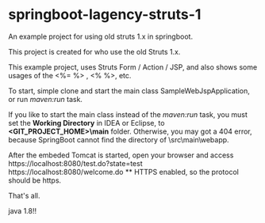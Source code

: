 # springboot-lagency-struts-1
An example project for using old struts 1.x in springboot.

This project is created for who use the old Struts 1.x.

This example project, uses Struts Form / Action / JSP, and also shows some usages of the <%=   %> , <%   %>, etc.

To start, simple clone and start the main class SampleWebJspApplication, or run *maven:run* task.

If you like to start the main class instead of the *maven:run* task, you must set the **Working Directory** in IDEA or Eclipse, to 
**<GIT_PROJECT_HOME>\main** folder. Otherwise, you may got a 404 error, because SpringBoot cannot find the directory of <CurrentDIR>\src\main\webapp.

After the embeded Tomcat is started, open your browser and access
https://localhost:8080/test.do?state=test
https://localhost:8080/welcome.do
** HTTPS enabled, so the protocol should be https.

That's all.

java 1.8!!

